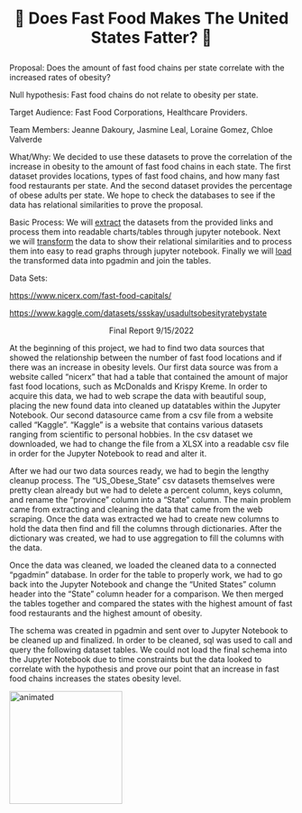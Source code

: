 # <p align="center"> :pizza: Does Fast Food Makes The United States Fatter? :hamburger: </p>

Proposal: Does the amount of fast food chains per state correlate with the increased rates of obesity?

Null hypothesis: Fast food chains do not relate to obesity per state.

Target Audience: Fast Food Corporations,  Healthcare Providers. 

Team Members: Jeanne Dakoury, Jasmine Leal, Loraine Gomez, Chloe Valverde

What/Why: We decided to use these datasets to  prove the correlation of the increase in obesity to the amount of fast food chains in each state. The first dataset provides locations, types of fast food chains, and how many fast food restaurants per state. And the second dataset provides the percentage of obese adults per state. We hope to check the databases to see if the data has relational similarities to prove the proposal. 

Basic Process: We will <ins>extract</ins> the datasets from the provided links and process them into readable charts/tables through jupyter notebook.
Next we will <ins>transform</ins> the data to show their relational similarities and to process them into easy to read graphs through jupyter notebook.
Finally we will <ins>load</ins> the transformed data into pgadmin and join the tables.

Data Sets:

https://www.nicerx.com/fast-food-capitals/

https://www.kaggle.com/datasets/ssskay/usadultsobesityratebystate


  
 <p align="center"> Final Report 9/15/2022 </p>

  At the beginning of this project, we had to find two data sources that showed the relationship between the number of fast food locations and if there was an increase in obesity levels. Our first data source was from a website called “nicerx” that had a table that contained the amount of major fast food locations, such as McDonalds and Krispy Kreme. In order to acquire this data, we had to web scrape the data with beautiful soup, placing the new found data into cleaned up datatables within the Jupyter Notebook. 
Our second datasource came from a csv file from a website called “Kaggle”. “Kaggle” is a website that contains various datasets ranging from scientific to personal hobbies. In the  csv dataset we downloaded, we had to change the file from a XLSX into a readable csv file in order for the Jupyter Notebook to read and alter it.
    
   After we had our two data sources ready, we had to begin the lengthy cleanup process. The “US_Obese_State” csv datasets themselves were pretty clean already but we had to delete a percent column, keys column, and rename the “province” column into a “State” column. The main problem came from extracting and cleaning the data that came from the web scraping. Once the data was extracted we had to create new columns to hold the data then find and fill the columns through dictionaries. After the dictionary was created, we had to use aggregation to fill the columns with the data.
   
   Once the data was cleaned, we loaded the cleaned data to a connected “pgadmin” database. In order for the table to properly work, we had to go back into the Jupyter Notebook and change the “United States” column header into the “State” column header for a comparison.  We then merged the tables together and compared the states with the highest amount of fast food restaurants and the highest amount of obesity.
   
   The schema was created in pgadmin and sent over to Jupyter Notebook to be cleaned up and finalized. In order to be cleaned, sql was used to call and query the following dataset tables. We could not load the final schema into the Jupyter Notebook due to time constraints but the data looked to correlate with the hypothesis and prove our point that an increase in fast food chains increases the states obesity level.
   
   
   
<a href="https://imgur.com/gif/3oAJX5v.gif">
  <img src="https://i.imgur.com/gif/3oAJX5v.gif" alt="animated" width="200"/> 
</a>
    
    
